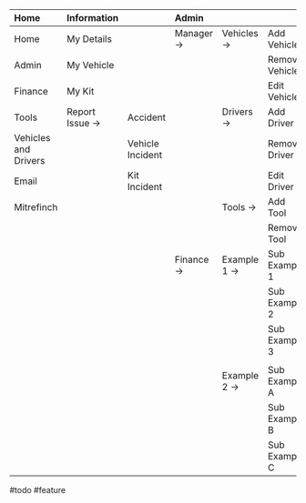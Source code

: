 |Home|Information| |Admin| | |Resources|News|Contact|Help| |
|:----|:----|:----|:----|:----|:----|:----|:----|:----|:----|:----|
|Home|My Details| |Manager ->|Vehicles ->|Add Vehicle|Driver Policy|Latest Newsletter|My Manger|General| |
|Admin|My Vehicle| | | |Remove Vehicle|Health & Safety|Past Newsletters|My Employees|IT Request| |
|Finance|My Kit| | | |Edit Vehicle| | |Contact Numbers|Tooltips ->|Tooltips off|
|Tools|Report Issue ->|Accident| |Drivers ->|Add Driver| | | | |Tooltips on|
|Vehicles and Drivers| |Vehicle Incident| | |Remove Driver | | | | |Tooltips full|
|Email| |Kit Incident| | |Edit Driver| | | | | |
|Mitrefinch| | | |Tools ->|Add Tool| | | | | |
| | | | | |Remove Tool| | | | | |
| | | |Finance ->|Example 1 ->|Sub Example 1| | | | | |
| | | | | |Sub Example 2| | | | | |
| | | | | |Sub Example 3| | | | | |
| | | | | | | | | | | |
| | | | |Example 2 ->|Sub Example A| | | | | |
| | | | | |Sub Example B| | | | | |
| | | | | |Sub Example C| | | | | |



#todo
#feature